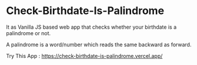 # Check-Birthdate-Is-Palindrome

It as Vanilla JS based web app that checks whether your birthdate is a palindrome or not. 

A palindrome is a word/number which reads the same backward as forward.

Try This App : https://check-birthdate-is-palindrome.vercel.app/
